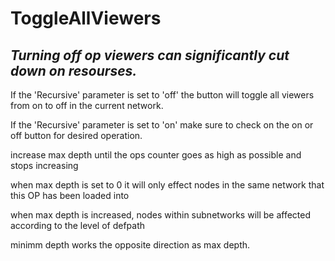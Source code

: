 # ToggleAllViewers
 
## *Turning off op viewers can significantly cut down on resourses.*


If the 'Recursive' parameter is set to 'off' the button will toggle all viewers from on to off in the current network.

If the 'Recursive' parameter is set to 'on' make sure to check on the on or off button for desired operation.

increase max depth until the ops counter goes as high as possible and stops increasing

when max depth is set to 0 it will only effect nodes in the same network that this OP has been loaded into

when max depth is increased, nodes within subnetworks will be affected according to the level of defpath

minimm depth works the opposite direction as max depth.

